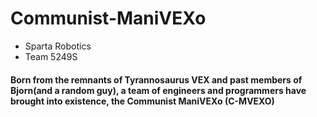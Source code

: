 # Communist-ManiVEXo
- Sparta Robotics
- Team 5249S
#### Born from the remnants of Tyrannosaurus VEX and past members of Bjorn(and a random guy), a team of engineers and programmers have brought into existence, the Communist ManiVEXo (C-MVEXO)
